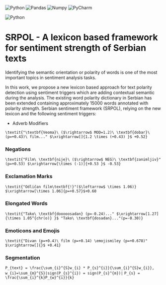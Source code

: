 ![Python](https://img.shields.io/badge/Python-FFD43B?style=for-the-badge&logo=python&logoColor=blue)
![Pandas](https://img.shields.io/badge/Pandas-2C2D72?style=for-the-badge&logo=pandas&logoColor=white)
![Numpy](https://img.shields.io/badge/Numpy-777BB4?style=for-the-badge&logo=numpy&logoColor=white)
![PyCharm](https://img.shields.io/badge/PyCharm-000000.svg?&style=for-the-badge&logo=PyCharm&logoColor=white)

![Python](https://img.shields.io/badge/Python-3-brightgreen)

# SRPOL - A lexicon based framework for sentiment strength of Serbian texts

Identifying the semantic orientation or polarity of words is one of the most important topics in sentiment analysis tasks.

In this work, we propose a new lexicon based approach for text polarity detection using sentiment triggers which are adding contextual semantic during the analysis. The existing word polarity dictionary in Serbian has been extended containing approximately 15000 words annotated with polarity strength. Serbian sentiment framework (SRPOL), relying on the new lexicon and the following sentiment triggers:
- Adverb Modifiers
  
``` \textit{"\textbf{Veoma}\ ($\rightarrow$ MOD=1.2)\ \textbf{dobar}\ (p=+0.43)\ film..." $\xrightarrow[]{1.2 \times (+0.43) }$ +0.52}  ```

### Negations
  
``` \textit{"Film\ \textbf{nije}\ ($\rightarrow$ NEG)\ \textbf{zanimljiv}" (p=+0.53) $\xrightarrow[\times (-1)]{+0.53 }$ -0.53} ```

### Exclamation Marks
  
``` \textit{"Odličan film\textbf{!}"($\leftarrow$ \times 1.06)} $\xrightarrow[\times 1.06]{p=+0.57}$+0.60 ```

### Elongated Words
  
``` \textit{"Tako\ \textbf{dooooosadan} (p=-0.24)..." $\xrightarrow[1.27]{\times 1.05^{chr(o)} }$ "Tako\ \textbf{dosadan}..."(p=-0.30)} ```

### Emoticons and Emojis
  
``` \textit{"Divan (p=+0.4)\ film (p=+0.14) \emojismiley (p=+0.678)" $\xrightarrow[]{}$ +0.41} ```

### Segmentation

``` P_{text} = \frac{\sum_{i}^{S}w_{i} * P_{s}^{i}}{\sum_{i}^{S}w_{i}}, w_{i}=\sum_{m}^{S}|sign(P_{s}^{i}) = sign(P_{s}^{m})| ```
``` P_{s} = \frac{\sum_{i}^{k}P_{w}^{i}}{k} ```


